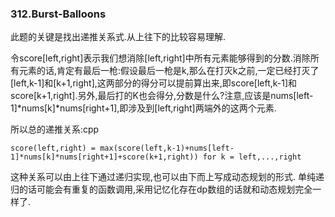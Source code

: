 ### 312.Burst-Balloons

此题的关键是找出递推关系式.从上往下的比较容易理解.

令score[left,right]表示我们想消除[left,right]中所有元素能够得到的分数.消除所有元素的话,肯定有最后一枪:假设最后一枪是k,那么在打灭k之前,一定已经打灭了[left,k-1]和[k+1,right],这两部分的得分可以提前算出来,即score[left,k-1]和score[k+1,right].另外,最后打的K也会得分,分数是什么?注意,应该是nums[left-1]*nums[k]*nums[right+1],即涉及到[left,right]两端外的这两个元素.

所以总的递推关系:cpp
```
score(left,right) = max(score(left,k-1)+nums[left-1]*nums[k]*nums[right+1]+score(k+1,right)) for k = left,...,right
```
这种关系可以由上往下通过递归实现,也可以由下而上写成动态规划的形式. 单纯递归的话可能会有重复的函数调用,采用记忆化存在dp数组的话就和动态规划完全一样了.
